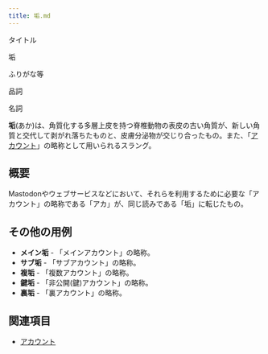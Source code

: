 ```yaml
---
title: 垢.md
---
```

<div>

タイトル

</div>

垢

ふりがな等

品詞

名詞

  

**垢**(あか)は、角質化する多層上皮を持つ脊椎動物の表皮の古い角質が、新しい角質と交代して剥がれ落ちたものと、皮膚分泌物が交じり合ったもの。また、「[アカウント](/%E3%82%A2%E3%82%AB%E3%82%A6%E3%83%B3%E3%83%88 "アカウント")」の略称として用いられるスラング。

## 概要

Mastodonやウェブサービスなどにおいて、それらを利用するために必要な「アカウント」の略称である「アカ」が、同じ読みである「垢」に転じたもの。

## その他の用例

-   **メイン垢** - 「メインアカウント」の略称。
-   **サブ垢** - 「サブアカウント」の略称。
-   **複垢** - 「複数アカウント」の略称。
-   **鍵垢** - 「非公開(鍵)アカウント」の略称。
-   **裏垢** - 「裏アカウント」の略称。

## 関連項目

-   [アカウント](/%E3%82%A2%E3%82%AB%E3%82%A6%E3%83%B3%E3%83%88 "アカウント")
